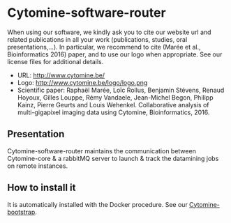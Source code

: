 # Cytomine-software-router


When using our software, we kindly ask you to cite our website url and related publications in all your work (publications, studies, oral presentations,...). In particular, we recommend to cite (Marée et al., Bioinformatics 2016) paper, and to use our logo when appropriate. See our license files for additional details.

- URL: http://www.cytomine.be/
- Logo: http://www.cytomine.be/logo/logo.png
- Scientific paper: Raphaël Marée, Loïc Rollus, Benjamin Stévens, Renaud Hoyoux, Gilles Louppe, Rémy Vandaele, Jean-Michel Begon, Philipp Kainz, Pierre Geurts and Louis Wehenkel. Collaborative analysis of multi-gigapixel imaging data using Cytomine, Bioinformatics, 2016.


## Presentation

Cytomine-software-router maintains the communication between Cytomine-core & a rabbitMQ server to launch & track the datamining jobs on remote instances.

## How to install it

It is automatically installed with the Docker procedure. See our [Cytomine-bootstrap](https://github.com/cytomine/Cytomine-bootstrap).
